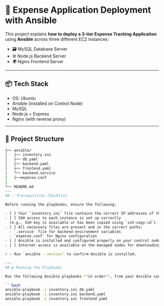 # 💸 Expense Application Deployment with Ansible

This project explains **how to deploy a 3-tier Expense Tracking Application** using **Ansible** across three different EC2 instances:

- 🗃️ MySQL Database Server
- ⚙️ Node.js Backend Server
- 🌍 Nginx Frontend Server

---

## 📦 Tech Stack

- OS: Ubuntu
- Ansible (installed on Control Node)
- MySQL
- Node.js + Express
- Nginx (with reverse proxy)

---

## 📁 Project Structure

```bash
├── ansible/
│   ├── inventory.ini
│   ├── db.yaml
│   ├── backend.yaml
│   ├── frontend.yaml
│   └── backend.service
|   ├──expense.conf
|
└── README.md
---
## ✅ Prerequisites Checklist

Before running the playbooks, ensure the following:

- [ ] Your `inventory.ini` file contains the correct IP addresses of the target EC2 instances.
- [ ] SSH access to each instance is set up correctly  
  (e.g., SSH key is available or has been copied using `ssh-copy-id`).
- [ ] All necessary files are present and in the correct paths:  
  - `.service` file for backend environment variables  
  - `expense.conf` for Nginx configuration
- [ ] Ansible is installed and configured properly on your control node.
- [ ] Internet access is available on the managed nodes for downloading packages and artifacts.

> 💡 Run `ansible --version` to confirm Ansible is installed.

---
## ▶️ Running the Playbooks

Run the following Ansible playbooks **in order**, from your Ansible control node:

```bash
ansible-playbook -i inventory.ini db.yaml
ansible-playbook -i inventory.ini backend.yaml
ansible-playbook -i inventory.ini frontend.yaml

